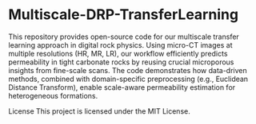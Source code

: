 # Multiscale-DRP-TransferLearning
This repository provides open-source code for our multiscale transfer learning approach in digital rock physics. Using micro-CT images at multiple resolutions (HR, MR, LR), our workflow efficiently predicts permeability in tight carbonate rocks by reusing crucial microporous insights from fine-scale scans. The code demonstrates how data-driven methods, combined with domain-specific preprocessing (e.g., Euclidean Distance Transform), enable scale-aware permeability estimation for heterogeneous formations.

License
This project is licensed under the MIT License.
